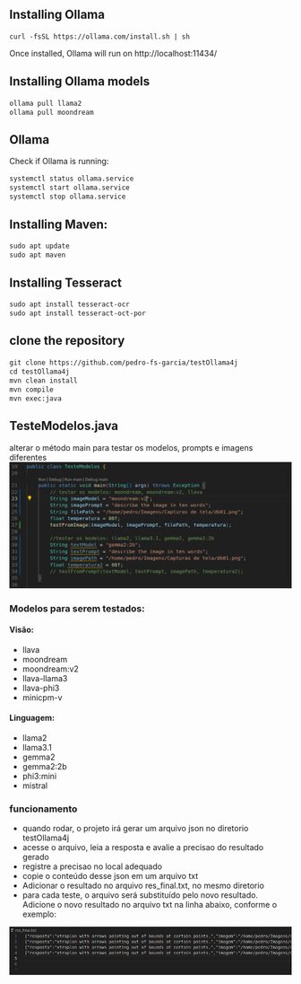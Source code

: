 ## Installing Ollama
```
curl -fsSL https://ollama.com/install.sh | sh
```
Once installed, Ollama will run on http://localhost:11434/

## Installing Ollama models
```
ollama pull llama2
ollama pull moondream
```

## Ollama
Check if Ollama is running:
```
systemctl status ollama.service
systemctl start ollama.service
systemctl stop ollama.service
```


## Installing Maven:
```
sudo apt update
sudo apt maven
```

## Installing Tesseract
```
sudo apt install tesseract-ocr
sudo apt install tesseract-oct-por
```

## clone the repository

```
git clone https://github.com/pedro-fs-garcia/testOllama4j
cd testOllama4j
mvn clean install
mvn compile
mvn exec:java
```

## TesteModelos.java
alterar o método main para testar os modelos, prompts e imagens diferentes
![main](/main.png)

### Modelos para serem testados:
#### Visão:
 - llava
 - moondream
 - moondream:v2
 - llava-llama3
 - llava-phi3
 - minicpm-v

#### Linguagem:
 - llama2
 - llama3.1
 - gemma2
 - gemma2:2b
 - phi3:mini
 - mistral

### funcionamento
- quando rodar, o projeto irá gerar um arquivo json no diretorio testOllama4j
- acesse o arquivo, leia a resposta e avalie a precisao do resultado gerado
- registre a precisao no local adequado
- copie o conteúdo desse json em um arquivo txt
- Adicionar o resultado no arquivo res_final.txt, no mesmo diretorio
- para cada teste, o arquivo será substituído pelo novo resultado. Adicione o novo resultado no arquivo txt na linha abaixo, conforme o exemplo:

![txt_exemplo](/txt_exemplo.png)

